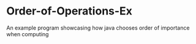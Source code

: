 # Order-of-Operations-Ex
An example program showcasing how java chooses order of importance when computing
